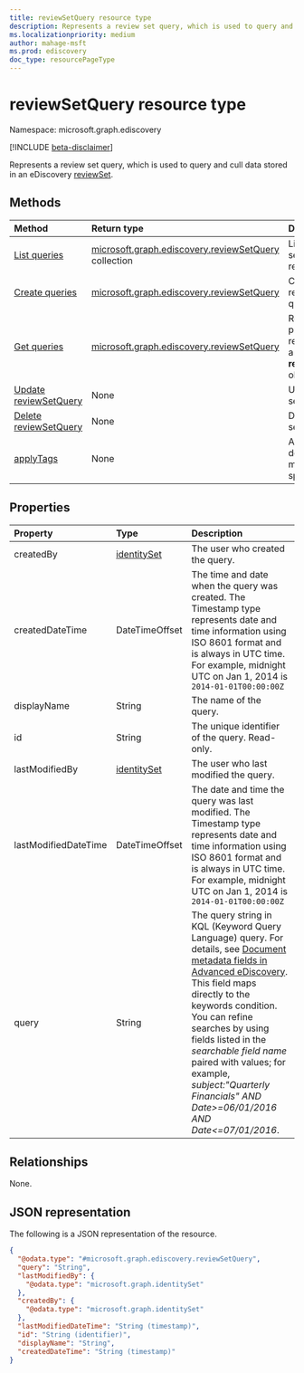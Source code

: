 ```yaml
---
title: reviewSetQuery resource type
description: Represents a review set query, which is used to query and cull data stored in an eDiscovery reviewSet.
ms.localizationpriority: medium
author: mahage-msft
ms.prod: ediscovery
doc_type: resourcePageType
---
```


# reviewSetQuery resource type

Namespace: microsoft.graph.ediscovery

[!INCLUDE [beta-disclaimer](../../includes/beta-disclaimer.md)]

Represents a review set query, which is used to query and cull data stored in an eDiscovery [reviewSet](ediscovery-reviewset.md).

## Methods

| Method                                                              | Return type                                                                          | Description                                                           |
| :------------------------------------------------------------------ | :----------------------------------------------------------------------------------- | :-------------------------------------------------------------------- |
| [List queries](../api/ediscovery-reviewsetquery-list.md)            | [microsoft.graph.ediscovery.reviewSetQuery](ediscovery-reviewsetquery.md) collection | List the review set queries in a review set.                          |
| [Create queries](../api/ediscovery-reviewsetquery-post.md)          | [microsoft.graph.ediscovery.reviewSetQuery](ediscovery-reviewsetquery.md)            | Create a new review set query.                                        |
| [Get queries](../api/ediscovery-reviewsetquery-get.md)              | [microsoft.graph.ediscovery.reviewSetQuery](ediscovery-reviewsetquery.md)            | Read the properties and relationships of a **reviewSetQuery** object. |
| [Update reviewSetQuery](../api/ediscovery-reviewsetquery-update.md) | None                                                                                 | Update a review set query.                                            |
| [Delete reviewSetQuery](../api/ediscovery-reviewsetquery-delete.md) | None                                                                                 | Delete review set query.                                              |
| [applyTags](../api/ediscovery-reviewsetquery-applytags.md)          | None                                                                                 | Apply tags to documents that match the specified query.               |

## Properties

| Property             | Type                                            | Description                                                                                                                                                                                                                                                                                                                                                                                                                                             |
| :------------------- | :---------------------------------------------- | :------------------------------------------------------------------------------------------------------------------------------------------------------------------------------------------------------------------------------------------------------------------------------------------------------------------------------------------------------------------------------------------------------------------------------------------------------ |
| createdBy            | [identitySet](/graph/api/resources/identityset) | The user who created the query.                                                                                                                                                                                                                                                                                                                                                                                                                         |
| createdDateTime      | DateTimeOffset                                  | The time and date when the query was created. The Timestamp type represents date and time information using ISO 8601 format and is always in UTC time. For example, midnight UTC on Jan 1, 2014 is `2014-01-01T00:00:00Z`                                                                                                                                                                                                                               |
| displayName          | String                                          | The name of the query.                                                                                                                                                                                                                                                                                                                                                                                                                                  |
| id                   | String                                          | The unique identifier of the query. Read-only.                                                                                                                                                                                                                                                                                                                                                                                                          |
| lastModifiedBy       | [identitySet](/graph/api/resources/identityset) | The user who last modified the query.                                                                                                                                                                                                                                                                                                                                                                                                                   |
| lastModifiedDateTime | DateTimeOffset                                  | The date and time the query was last modified. The Timestamp type represents date and time information using ISO 8601 format and is always in UTC time. For example, midnight UTC on Jan 1, 2014 is `2014-01-01T00:00:00Z`                                                                                                                                                                                                                              |
| query                | String                                          | The query string in KQL (Keyword Query Language) query. For details, see [Document metadata fields in Advanced eDiscovery](/microsoft-365/compliance/document-metadata-fields-in-advanced-ediscovery).  This field maps directly to the keywords condition.  You can refine searches by using fields listed in the *searchable field name* paired with values; for example, *subject:"Quarterly Financials" AND Date>=06/01/2016 AND Date<=07/01/2016*. |

## Relationships

None.

## JSON representation

The following is a JSON representation of the resource.

<!-- {
  "blockType": "resource",
  "optionalProperties": [

  ],
  "@odata.type": "microsoft.graph.ediscovery.reviewSetQuery",
  "keyProperty": "id"
}-->

```json
{
  "@odata.type": "#microsoft.graph.ediscovery.reviewSetQuery",
  "query": "String",
  "lastModifiedBy": {
    "@odata.type": "microsoft.graph.identitySet"
  },
  "createdBy": {
    "@odata.type": "microsoft.graph.identitySet"
  },
  "lastModifiedDateTime": "String (timestamp)",
  "id": "String (identifier)",
  "displayName": "String",
  "createdDateTime": "String (timestamp)"
}
```

<!-- uuid: 16cd6b66-4b1a-43a1-adaf-3a886856ed98
2019-02-04 14:57:30 UTC -->

<!-- {
  "type": "#page.annotation",
  "description": "reviewSetQuery resource",
  "keywords": "",
  "section": "documentation",
  "tocPath": ""
}-->

